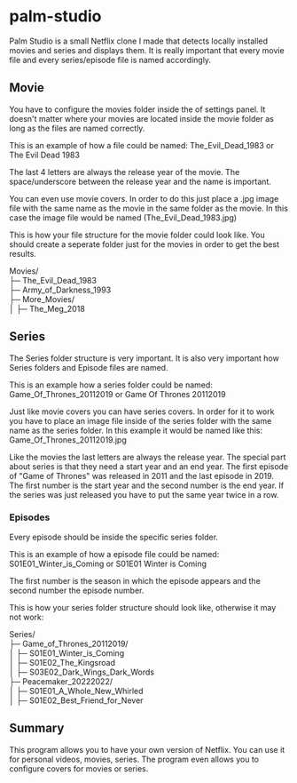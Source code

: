 # palm-studio

Palm Studio is a small Netflix clone I made that detects locally installed movies and series and displays them. It is really important that every movie file and every series/episode file is named accordingly.

## Movie

You have to configure the movies folder inside the of settings panel. It doesn't matter where your movies are located inside the movie folder as long as the files are named correctly.

This is an example of how a file could be named:
The_Evil_Dead_1983	or	The Evil Dead 1983

The last 4 letters are always the release year of the movie. The space/underscore between the release year and the name is important.

You can even use movie covers. In order to do this just place a .jpg image file with the same name as the movie in the same folder as the movie. In this case the image file would be named (The_Evil_Dead_1983.jpg)

This is how your file structure for the movie folder could look like. You should create a seperate folder just for the movies in order to get the best results.

Movies/\
├─ The_Evil_Dead_1983\
├─ Army_of_Darkness_1993\
├─ More_Movies/\
│  ├─ The_Meg_2018

## Series

The Series folder structure is very important. It is also very important how Series folders and Episode files are named.

This is an example how a series folder could be named:
Game_Of_Thrones_20112019	or	Game Of Thrones 20112019

Just like movie covers you can have series covers. In order for it to work you have to place an image file inside of the series folder with the same name as the series folder. In this example it would be named like this: Game_Of_Thrones_20112019.jpg

Like the movies the last letters are always the release year. The special part about series is that they need a start year and an end year. The first episode of "Game of Thrones" was released in 2011 and the last episode in 2019.
The first number is the start year and the second number is the end year. If the series was just released you have to put the same year twice in a row.

### Episodes

Every episode should be inside the specific series folder.

This is an example of how a episode file could be named:
S01E01_Winter_is_Coming		or	S01E01 Winter is Coming

The first number is the season in which the episode appears and the second number the episode number.

This is how your series folder structure should look like, otherwise it may not work:

Series/\
├─ Game_of_Thrones_20112019/\
│  ├─ S01E01_Winter_is_Coming\
│  ├─ S01E02_The_Kingsroad\
│  ├─ S03E02_Dark_Wings_Dark_Words\
├─ Peacemaker_20222022/\
│  ├─ S01E01_A_Whole_New_Whirled\
│  ├─ S01E02_Best_Friend_for_Never

## Summary

This program allows you to have your own version of Netflix. You can use it for personal videos, movies, series. The program even allows you to configure covers for movies or series.
